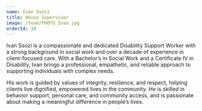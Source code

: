 ```yaml
---
name: Ivan Ssozi
title: House Supervisor
image: /team/PHOTO_Ivan.jpg
orderId: 18
---
```


Ivan Ssozi is a compassionate and dedicated Disability Support Worker with a strong background in social work and over a decade of experience in client-focused care. With a Bachelor’s in Social Work and a Certificate IV in Disability, Ivan brings a professional, empathetic, and reliable approach to supporting individuals with complex needs.

His work is guided by values of integrity, resilience, and respect, helping clients live dignified, empowered lives in the community. He is skilled in behavior support, personal care, and community access, and is passionate about making a meaningful difference in people’s lives.